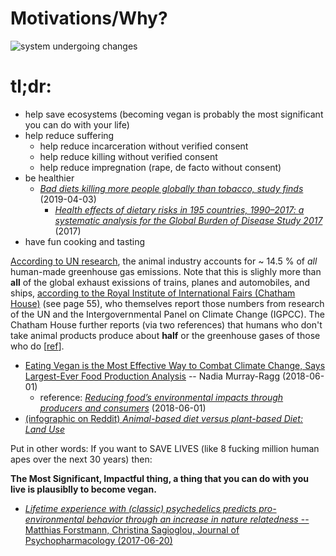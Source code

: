 # Motivations/Why?

![system undergoing changes](https://i.imgur.com/GniItjS.gif)

# tl;dr:

- help save ecosystems (becoming vegan is probably the most significant you can do with your life)
- help reduce suffering
    - help reduce incarceration without verified consent
    - help reduce killing without verified consent
    - help reduce impregnation (rape, de facto without consent)
- be healthier
    - [*Bad diets killing more people globally than tobacco, study finds*](https://www.theguardian.com/society/2019/apr/03/bad-diets-killing-more-people-globally-than-tobacco-study-finds) (2019-04-03)
        - [*Health effects of dietary risks in 195 countries, 1990–2017: a systematic analysis for the Global Burden of Disease Study 2017*](https://www.thelancet.com/action/showPdf?pii=S0140-6736%2819%2930041-8) (2017)
- have fun cooking and tasting

[According to UN research](http://www.fao.org/3/a-i3437e.pdf), the animal industry accounts for ~ 14.5 % of *all* human-made greenhouse gas emissions. Note that this is slighly more than **all** of the global exhaust exissions of trains, planes and automobiles, and ships, [according to the Royal Institute of International Fairs (Chatham House)](https://www.chathamhouse.org/sites/default/files/publications/research/CHHJ3820%20Diet%20and%20climate%20change%2018.11.15_WEB_NEW.pdf) (see page 55), who themselves report those numbers from research of the UN and the Intergovernmental Panel on Climate Change (IGPCC). The Chatham House further reports (via two references) that humans who don't take animal products produce about **half** or the greenhouse gases of those who do [[ref](https://www.pnas.org/content/pnas/early/2016/03/16/1523119113.full.pdf)].

- [Eating Vegan is the Most Effective Way to Combat Climate Change, Says Largest-Ever Food Production Analysis](https://www.livekindly.co/eating-vegan-is-the-most-effective-way-to-combat-climate-change-says-largest-ever-food-production-analysis) -- Nadia Murray-Ragg (2018-06-01)
    - reference: [*Reducing food’s environmental impacts through producers and consumers*](http://science.sciencemag.org/content/360/6392/987) (2018-06-01)
- [(infographic on Reddit) *Animal-based diet versus plant-based Diet: Land Use*](https://old.reddit.com/r/vegan/comments/7y82do/the_land_we_could_save_by_not_consuming_animals)

Put in other words: If you want to SAVE LIVES (like 8 fucking million human apes over the next 30 years) then:

**The Most Significant, Impactful thing, a thing that you can do with you live is plausiblly to become vegan.**

- [*Lifetime experience with (classic) psychedelics predicts pro-environmental behavior through an increase in nature relatedness* -- Matthias Forstmann, Christina Sagioglou, Journal of Psychopharmacology (2017-06-20)](https://journals.sagepub.com/doi/10.1177/0269881117714049)
